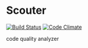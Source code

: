 # Scouter

[![Build Status](https://travis-ci.org/adbatista/scouter.png?branch=master)](https://travis-ci.org/adbatista/scouter)
[![Code Climate](https://codeclimate.com/github/adbatista/scouter.png)](https://codeclimate.com/github/adbatista/scouter)

code quality analyzer
